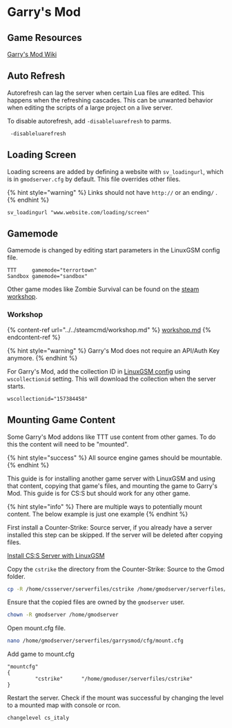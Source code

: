 # Garry's Mod

## Game Resources

[Garry's Mod Wiki](https://wiki.facepunch.com/gmod/)

## Auto Refresh

Autorefresh can lag the server when certain Lua files are edited. This happens when the refreshing cascades. This can be unwanted behavior when editing the scripts of a large project on a live server.

To disable autorefresh, add `-disableluarefresh` to parms.

```text
 -disableluarefresh
```

## Loading Screen

Loading screens are added by defining a website with `sv_loadingurl`, which is in `gmodserver.cfg` by default. This file overrides other files. &#x20;

{% hint style="warning" %}
Links should not have `http://` or an ending`/` .
{% endhint %}

```text
sv_loadingurl "www.website.com/loading/screen"
```

## Gamemode

Gamemode is changed by editing start parameters in the LinuxGSM config file.

```text
TTT     gamemode="terrortown"
Sandbox gamemode="sandbox"
```

Other game modes like Zombie Survival can be found on the [steam workshop](../../steamcmd/workshop.md).

### Workshop

{% content-ref url="../../steamcmd/workshop.md" %}
[workshop.md](../../steamcmd/workshop.md)
{% endcontent-ref %}

{% hint style="warning" %}
Garry's Mod does not require an API/Auth Key anymore.
{% endhint %}

For Garry's Mod, add the collection ID in [LinuxGSM config](../../configuration/linuxgsm-config.md) using `wscollectionid` setting. This will download the collection when the server starts.

```text
wscollectionid="157384458"
```

## Mounting Game Content

Some Garry's Mod addons like TTT use content from other games. To do this the content will need to be "mounted".

{% hint style="success" %}
All source engine games should be mountable.
{% endhint %}

This guide is for installing another game server with LinuxGSM and using that content, copying that game's files, and mounting the game to Garry's Mod. This guide is for CS:S but should work for any other game.

{% hint style="info" %}
There are multiple ways to potentially mount content. The below example is just one example
{% endhint %}

First install a Counter-Strike: Source server, if you already have a server installed this step can be skipped. If the server will be deleted after copying files.

[Install CS:S Server with LinuxGSM](https://linuxgsm.com/servers/cssserver/)

Copy the `cstrike` the directory from the Counter-Strike: Source to the Gmod folder.

```bash
cp -R /home/cssserver/serverfiles/cstrike /home/gmodserver/serverfiles/cstrike
```

Ensure that the copied files are owned by the `gmodserver` user.

```bash
chown -R gmodserver /home/gmodserver
```

Open mount.cfg file.

```bash
nano /home/gmodserver/serverfiles/garrysmod/cfg/mount.cfg
```

Add game to mount.cfg

```text
"mountcfg"
{
         "cstrike"      "/home/gmoduser/serverfiles/cstrike"
}
```

Restart the server. Check if the mount was successful by changing the level to a mounted map with console or rcon.

```text
changelevel cs_italy
```
